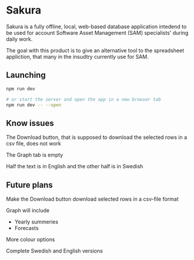 # Sakura

Sakura is a fully offline, local, web-based database application intedend to be used for account Software Asset Management (SAM) specialists' during daily work.

The goal with this product is to give an alternative tool to the spreadsheet appliction, that many in the insudtry currently use for SAM.

## Launching

```bash
npm run dev

# or start the server and open the app in a new browser tab
npm run dev -- --open
```

## Know issues

The Download button, that is supposed to download the selected rows in a csv file, does not work

The Graph tab is empty

Half the text is in English and the other half is in Swedish

## Future plans

Make the Download button download selected rows in a csv-file format

Graph will include
 - Yearly summeries
 - Forecasts

More colour options

Complete Swedish and English versions
